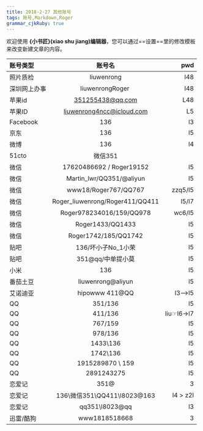 ```yaml
---
title: 2018-2-27 其他账号
tags: 账号,Markdown,Roger
grammar_cjkRuby: true
---
```



欢迎使用 **{小书匠}(xiao shu jiang)编辑器**，您可以通过==设置==里的修改模板来改变新建文章的内容。

|账号类型|账号名|pwd|
|:-|:-:|-:|
|照片质检| liuwenrong | l48
|深圳网上办事 | liuwenrongRoger | l48
| 苹果id | 351255438@qq.com | L48
| 苹果ID| liuwenrong4ncc@icloud.com | L5
| Facebook | 136 | l3 |
| 京东 | 136 | l5 |
| 微博| 136 | l4 |
| 51cto | 微信351 | |
| 微信 | 17620486692 / Roger19152| l5 |
|微信|Martin_lwr/QQ351/@aliyun|l5|
|微信|www18/Roger767/QQ767|zzq5/l5|
|微信|Roger_liuwenrong/Roger411/QQ411|l5/l7|
|微信|Roger978234016/159/QQ978|wc6/l5|
|微信|Roger1433/QQ1433|l5|
|微信|Roger1742/185/QQ1742|l5|
|贴吧|136/坏小子No_1小荣 | l5 |
|贴吧|351@qq/中单提小莫| l5
|小米|136|l5|
|番茄土豆|liuwenrong@aliyun| l5|
|艾诺迪亚| hipowww 411@QQ| l3——>l5
|QQ|351/136|l5
|QQ | 411/136|  liu☞l6->l7
|QQ|767/159|l5
|QQ|978/136|l5
|QQ|1433\136|l5
|QQ|1742\136|l5
|QQ | 1915289870 \ 159 | l5
|QQ | 2891243275 | l5
|恋爱记| 351@| 3|
|恋爱记|136\微信351\QQ411\l8023@163|l4 > z2l|
|恋爱记|qq351\l8023@qq|l3|
|迅雷/酷狗 | www1818518668 | 3